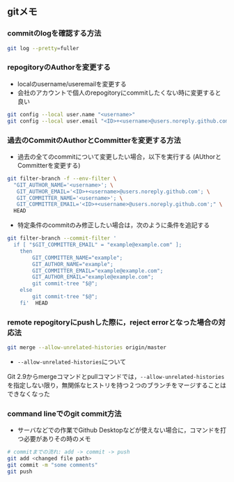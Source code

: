 ## gitメモ
### commitのlogを確認する方法
```bash
git log --pretty=fuller
```

### repogitoryのAuthorを変更する
- localのusername/useremailを変更する
- 会社のアカウントで個人のrepogitoryにcommitしたくない時に変更すると良い
```bash
git config --local user.name "<username>"
git config --local user.email "<ID>+<username>@users.noreply.github.com"
```

### 過去のCommitのAuthorとCommitterを変更する方法
- 過去の全てのcommitについて変更したい場合，以下を実行する (AUthorとCommitterを変更する)
```bash
git filter-branch -f --env-filter \
  "GIT_AUTHOR_NAME='<username>'; \
   GIT_AUTHOR_EMAIL='<ID>+<username>@users.noreply.github.com'; \
   GIT_COMMITTER_NAME='<username>'; \
   GIT_COMMITTER_EMAIL='<ID>+<username>@users.noreply.github.com';" \
  HEAD
```

- 特定条件のcommitのみ修正したい場合は，次のように条件を追記する
```bash
git filter-branch --commit-filter ' 
  if [ "$GIT_COMMITTER_EMAIL" = "example@example.com" ];
    then
        GIT_COMMITTER_NAME="example";
        GIT_AUTHOR_NAME="example";
        GIT_COMMITTER_EMAIL="example@example.com";
        GIT_AUTHOR_EMAIL="example@example.com";
        git commit-tree "$@";
    else
        git commit-tree "$@";
    fi'  HEAD
```

### remote repogitoryにpushした際に，reject errorとなった場合の対応法
```bash
git merge --allow-unrelated-histories origin/master
```
- `--allow-unrelated-histories`について

Git 2.9からmergeコマンドとpullコマンドでは，`--allow-unrelated-histories`を指定しない限り，無関係なヒストリを持つ２つのブランチをマージすることはできなくなった

### command lineでのgit commit方法
- サーバなどでの作業でGithub Desktopなどが使えない場合に，コマンドを打つ必要がありその時のメモ
```bash
# commitまでの流れ: add -> commit -> push
git add <changed file path>
git commit -m "some comments"
git push
```
